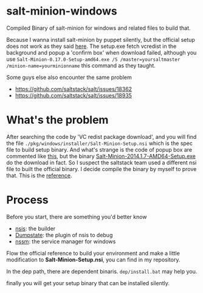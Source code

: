 # salt-minion-windows
Compiled Binary of salt-minion for windows and related files to build that.

Because I wanna install salt-minion by puppet silently, but the official setup does not work as they said [here](http://docs.saltstack.com/en/latest/topics/installation/windows.html). The setup.exe fetch vcredist in the background and popup a 'confirm box' when
 download failed, although you use `Salt-Minion-0.17.0-Setup-amd64.exe /S /master=yoursaltmaster /minion-name=yourminionname` this command as they taught.

Some guys else also encounter the same problem

* <https://github.com/saltstack/salt/issues/18362>
* <https://github.com/saltstack/salt/issues/18935>
 
# What's the problem


After searching the code by 'VC redist package download', and you will find the file `./pkg/windows/installer/Salt-Minion-Setup.nsi` which is the spec file to build setup binary. And what's strange is the code of popup box are commented like [this](https://github.com/saltstack/salt/blob/2014.7/pkg/windows/installer/Salt-Minion-Setup.nsi#L184), but the binary [Salt-Minion-2014.1.7-AMD64-Setup.exe](https://docs.saltstack.com/downloads/Salt-Minion-2014.1.7-AMD64-Setup.exe) do the download in fact. So I suspect the saltstack team used a different nsi file to built the official binary. I decide compile the binary by myself to prove that. This is the [reference](http://docs.saltstack.com/en/latest/topics/installation/windows.html#setting-up-a-windows-build-environment).

# Process

Before you start, there are something you'd better know

* [nsis](http://nsis.sourceforge.net/Download): the builder
* [Dumpstate](http://www.sullust.net/sw/dumpstate/): the plugin of nsis to debug
* [nssm](https://nssm.cc/): the service manager for windows

Flow the official reference to build your environment and make a little modification to **Salt-Minion-Setup.nsi**, you can find in my repository.

In the dep path, there are dependent binaris. `dep/install.bat` may help you.

finally you will get your setup binary that can be installed silently.



